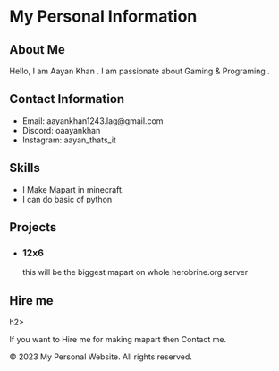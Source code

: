   </style>
</head>
<body>
  <h1>My Personal Information</h1>

  <h2>About Me</h2>
  <p>Hello, I am Aayan Khan . I am passionate about Gaming & Programing .</p>

  <h2>Contact Information</h2>
  <ul>
    <li>Email: aayankhan1243.lag@gmail.com</li>
    <li>Discord: oaayankhan </li>
    <li>Instagram: aayan_thats_it</li>
  </ul>

  <h2>Skills</h2>
  <ul>
    <li>I Make Mapart in minecraft.</li>
    <li>I can do basic of python</li>
    <!-- Add more skills if needed -->
  </ul>

  <h2>Projects</h2>
  <ul>
    <li>
      <h3>12x6</h3>
      <p>this will be the biggest mapart on whole herobrine.org server</p>
    </li>
    <!-- Add more project items if needed -->
  </ul>
<h2>Hire me</h2>h2>
<p>If you want to Hire me for making mapart then Contact me.</p>
  <footer>
    <p>© 2023 My Personal Website. All rights reserved.</p>
  </footer>
</body>
</html>
